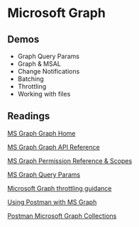 # Microsoft Graph

## Demos

- Graph Query Params
- Graph & MSAL
- Change Notifications
- Batching
- Throttling
- Working with files

## Readings

[MS Graph Graph Home](https://developer.microsoft.com/en-us/graph)

[MS Graph Graph API Reference](https://developer.microsoft.com/en-us/graph/docs/concepts/overview)

[MS Graph Permission Reference & Scopes](https://docs.microsoft.com/en-us/graph/permissions-reference)

[MS Graph Query Params](https://docs.microsoft.com/en-us/graph/query-parameters)

[Microsoft Graph throttling guidance](https://docs.microsoft.com/en-us/graph/throttling)

[Using Postman with MS Graph](https://docs.microsoft.com/en-us/graph/use-postman)

[Postman Microsoft Graph Collections](https://github.com/microsoftgraph/microsoftgraph-postman-collections)
